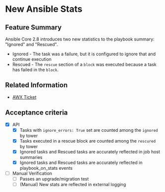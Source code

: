 # New Ansible Stats

## Feature Summary

Ansible Core 2.8 introduces two new statistics to the playbook summary: "Ignored" and "Rescued".

* Ignored - The task was a failure, but it is configured to ignore that and continue execution
* Rescued - The `rescue` section of a `block` was executed because a task has failed in the `block`.

## Related Information

* [AWX Ticket](https://github.com/ansible/awx/issues/466)

## Acceptance criteria

* [x] API
  * [x] Tasks with `ignore_errors: True` set are counted among the `ignored` by tower
  * [x] Tasks executed in a rescue block are counted among the `rescured` by tower
  * [x] Ignored tasks and Rescued tasks are accurately reflected in job host summaries
  * [x] Ignored tasks and Rescued tasks are accurately reflected in playbook_on_stats events

* [ ] Manual Verification
  * [ ] Passes an upgrade/migration test
  * [ ] (Manual) New stats are reflected in external logging
